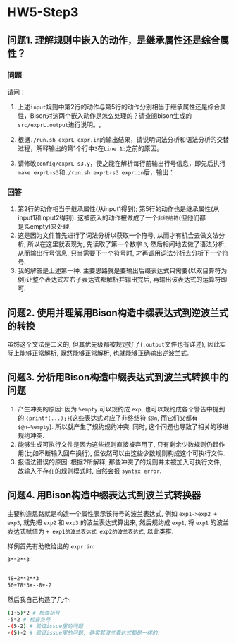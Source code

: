 # HW5-Step3

## 问题1. 理解规则中嵌入的动作，是继承属性还是综合属性？

### 问题
请问：
1. 上述`input`规则中第2行的动作与第5行的动作分别相当于继承属性还是综合属性，Bison对这两个嵌入动作是怎么处理的？请查阅bison生成的`src/exprL.output`进行说明。,

2. 根据`./run.sh exprL expr.in`的输出结果，请说明词法分析和语法分析的交替过程，解释输出的第1个行中`3`在`Line 1:`之前的原因。

3. 请修改`config/exprL-s3.y`，使之能在解析每行前输出行号信息，即先后执行`make exprL-s3`和`./run.sh exprL-s3 expr.in`后，输出：

### 回答
1. 第2行的动作相当于继承属性(从input1得到); 第5行的动作也是继承属性(从input1和input2得到). 这被嵌入的动作被做成了一个`非终结符`(但他们都是%empty)来处理.
2. 这是因为文件首先进行了词法分析以获取一个符号, 从而才有机会去做文法分析, 所以在这里就表现为, 先读取了第一个数字 `3`, 然后相间地去做了语法分析, 从而输出行号信息, 只当需要下一个符号时, 才再调用词法分析去分析下一个符号.
3. 我的解答是上述第一种. 主要思路就是要输出后缀表达式只需要(以双目算符为例)让整个表达式左右子表达式都解析并输出完后, 再输出该表达式的运算符即可.

## 问题2. 使用并理解用Bison构造中缀表达式到逆波兰式的转换

虽然这个文法是二义的, 但其优先级都被规定好了(`.output`文件也有详述), 因此实际上能够正常解析, 既然能够正常解析, 也就能够正确输出逆波兰式.

## 问题3. 分析用Bison构造中缀表达式到波兰式转换中的问题

1. 产生冲突的原因: 因为 `%empty` 可以规约成 `exp`, 也可以规约成各个警告中提到的 `{printf(...);}`(这些表达式对应了非终结符 `$@n`, 而它们又都有 `$@n→%empty`). 所以就产生了规约规约冲突. 同时, 这个问题也导致了相关的移进规约冲突.
2. 能够生成可执行文件是因为这些规则直接被弃用了, 只有剩余少数规则仍起作用(比如不断输入回车换行), 但依然可以由这些少数规则构成这个可执行文件.
3. 报语法错误的原因: 根据2所解释, 那些冲突了的规则并未被加入可执行文件, 故输入不存在的规则模式时, 自然会报 `syntax error`.

## 问题4. 用Bison构造中缀表达式到波兰式转换器

主要构造思路就是构造一个属性表示该符号的波兰表达式, 例如 `exp1->exp2 + exp3`, 就先把 `exp2` 和 `exp3` 的波兰表达式算出来, 然后规约成 `exp1`, 将 `exp1` 的波兰表达式赋值为 `+ exp1的波兰表达式 exp2的波兰表达式`, 以此类推.

样例首先有助教给出的 `expr.in`:
```bash
3**2**3

	
48+2**2**3
56+78*3+--8+-2
```

然后我自己构造了几个:
```bash
(1+5)*2 # 检查括号
-5*2 # 检查负号
-(5-2) # 验证issue里的问题
-(5)-2 # 验证issue里的问题, 确实其波兰表达式都是一样的.
```

